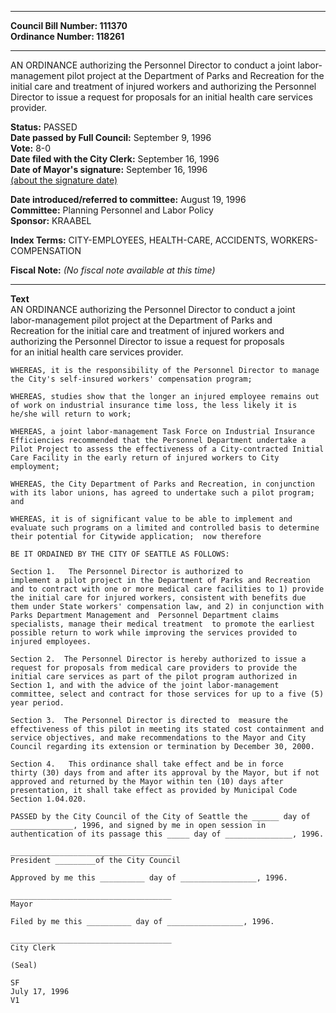 * * * * *  
  
**Council Bill Number: [](#h0)[](#h2)111370**   
**Ordinance Number: 118261**  
  
* * * * *  
  
AN ORDINANCE authorizing the Personnel Director to conduct a joint labor-management pilot project at the Department of Parks and Recreation for the initial care and treatment of injured workers and authorizing the Personnel Director to issue a request for proposals for an initial health care services provider.  
  
**Status:** PASSED   
**Date passed by Full Council:** September 9, 1996   
**Vote:** 8-0   
**Date filed with the City Clerk:** September 16, 1996   
**Date of Mayor's signature:** September 16, 1996   
[(about the signature date)](/~public/approvaldate.htm)   
  
  
**Date introduced/referred to committee:** August 19, 1996   
**Committee:** Planning Personnel and Labor Policy   
**Sponsor:** KRAABEL   
  
**Index Terms:** CITY-EMPLOYEES, HEALTH-CARE, ACCIDENTS, WORKERS-COMPENSATION  
  
**Fiscal Note:** *(No fiscal note available at this time)*  
  
* * * * *  
  
**Text**  
    AN ORDINANCE authorizing the Personnel Director to conduct a joint  
    labor-management pilot project at the Department of Parks and  
    Recreation for the initial care and treatment of injured workers and  
    authorizing the Personnel Director to issue a request for proposals  
    for an initial health care services provider.  
  
    WHEREAS, it is the responsibility of the Personnel Director to manage  
    the City's self-insured workers' compensation program;  
  
    WHEREAS, studies show that the longer an injured employee remains out  
    of work on industrial insurance time loss, the less likely it is  
    he/she will return to work;  
  
    WHEREAS, a joint labor-management Task Force on Industrial Insurance  
    Efficiencies recommended that the Personnel Department undertake a  
    Pilot Project to assess the effectiveness of a City-contracted Initial  
    Care Facility in the early return of injured workers to City  
    employment;  
  
    WHEREAS, the City Department of Parks and Recreation, in conjunction  
    with its labor unions, has agreed to undertake such a pilot program;  
    and  
  
    WHEREAS, it is of significant value to be able to implement and  
    evaluate such programs on a limited and controlled basis to determine  
    their potential for Citywide application;  now therefore  
  
    BE IT ORDAINED BY THE CITY OF SEATTLE AS FOLLOWS:  
  
    Section 1.   The Personnel Director is authorized to  
    implement a pilot project in the Department of Parks and Recreation  
    and to contract with one or more medical care facilities to 1) provide  
    the initial care for injured workers, consistent with benefits due  
    them under State workers' compensation law, and 2) in conjunction with  
    Parks Department Management and  Personnel Department claims  
    specialists, manage their medical treatment  to promote the earliest  
    possible return to work while improving the services provided to  
    injured employees.  
  
    Section 2.  The Personnel Director is hereby authorized to issue a  
    request for proposals from medical care providers to provide the  
    initial care services as part of the pilot program authorized in  
    Section 1, and with the advice of the joint labor-management  
    committee, select and contract for those services for up to a five (5)  
    year period.  
  
    Section 3.  The Personnel Director is directed to  measure the  
    effectiveness of this pilot in meeting its stated cost containment and  
    service objectives, and make recommendations to the Mayor and City  
    Council regarding its extension or termination by December 30, 2000.  
  
    Section 4.   This ordinance shall take effect and be in force  
    thirty (30) days from and after its approval by the Mayor, but if not  
    approved and returned by the Mayor within ten (10) days after  
    presentation, it shall take effect as provided by Municipal Code  
    Section 1.04.020.  
  
    PASSED by the City Council of the City of Seattle the ______ day of  
    ______________, 1996, and signed by me in open session in  
    authentication of its passage this _____ day of _______________, 1996.  
  
    ____________________________________  
    President _________of the City Council  
  
    Approved by me this __________ day of _________________, 1996.  
  
    ____________________________________  
    Mayor  
  
    Filed by me this __________ day of _________________, 1996.  
  
    ____________________________________  
    City Clerk  
  
    (Seal)  
  
    SF  
    July 17, 1996  
    V1  
